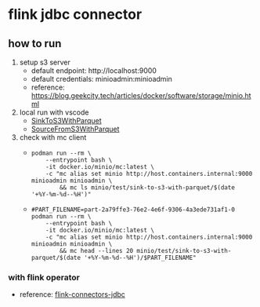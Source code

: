 # flink jdbc connector

## how to run

1. setup s3 server
    * default endpoint: http://localhost:9000
    * default credentials: minioadmin:minioadmin
    * reference: https://blog.geekcity.tech/articles/docker/software/storage/minio.html
2. local run with vscode
    * [SinkToS3WithParquet](src/main/java/tech/geekcity/flink/connectors/s3/parquet/SinkToS3WithParquet.java)
    * [SourceFromS3WithParquet](src/main/java/tech/geekcity/flink/connectors/s3/parquet/SourceFromS3WithParquet.java)
3. check with mc client
    * ```shell
      podman run --rm \
          --entrypoint bash \
          -it docker.io/minio/mc:latest \
          -c "mc alias set minio http://host.containers.internal:9000 minioadmin minioadmin \
              && mc ls minio/test/sink-to-s3-with-parquet/$(date '+%Y-%m-%d--%H')"
      ```
    * ```shell
      #PART_FILENAME=part-2a79ffe3-76e2-4e6f-9306-4a3ede731af1-0
      podman run --rm \
          --entrypoint bash \
          -it docker.io/minio/mc:latest \
          -c "mc alias set minio http://host.containers.internal:9000 minioadmin minioadmin \
              && mc head --lines 20 minio/test/sink-to-s3-with-parquet/$(date '+%Y-%m-%d--%H')/$PART_FILENAME"
      ```

### with flink operator

* reference: [flink-connectors-jdbc](https://blog.geekcity.tech/articles/data-lake/flink/connectors/s3-with-parquet/)
